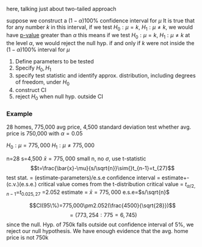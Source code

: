 here, talking just about two-tailed approach

suppose we construct a $(1-\alpha)100\%$ confidence interval for $\mu$
It is true that for any number $k$ in this interval, if we test  $H_0:\mu=k$, $H_1:\mu\neq{}k$, we would have [p-value](P-value%20Approach.md) greater than $\alpha$
this means if we test  $H_0:\mu=k$, $H_1:\mu\neq{}k$ at the level $\alpha$, we would reject the null hyp. if and only if $k$ were not inside the $(1-\alpha)100\%$ interval for $\mu$

1. Define parameters to be tested
2. Specify $H_0, H_1$
3. specify test statistic and identify approx. distribution, including degrees of freedom, under $H_0$
4. construct CI
5. reject $H_0$ when null hyp. outside CI


### Example
28 homes, 775,000 avg price, 4,500 standard deviation
test whether avg. price is 750,000 with $\alpha=0.05$

$H_0: \mu=775,000$
$H_1:\mu\neq775,000$

n=28
s=4,500
$\bar{x}=775,000$
small n, no $\sigma$, use t-statistic
$$t=\frac{\bar{x}-\mu}{s/\sqrt{n}}\sim{}t_{n-1}=t_{27}$$
test stat. = (estimate-parameters)/e.s.e
confidence interval = estimate+-(c.v.)(e.s.e.)
critical value comes from the t-distribution
critical value = $t_{\alpha/2,n-1}$=$t_{0.025,27}$ =2.052
estimate = $\bar{x}=775,000$
e.s.e=$s/\sqrt{n}$

$$CI(95\%)=775,000\pm2.052(\frac{4500}{\sqrt{28}})$$
$$=(773,254:775=6,745)$$
since the null. Hyp. of 750k falls outside out confidence interval of 5%, we reject our null hypothesis. We have enough evidence that the avg. home price is not 750k

